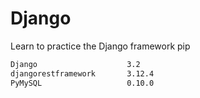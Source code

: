 # Django
Learn to practice the Django framework
pip
```requirements.txt
Django                    3.2
djangorestframework       3.12.4
PyMySQL                   0.10.0
```
